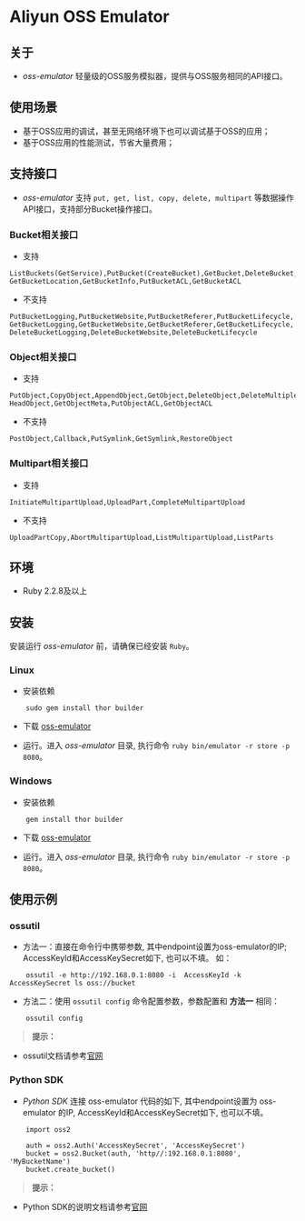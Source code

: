 # Aliyun OSS Emulator

## 关于
- *oss-emulator* 轻量级的OSS服务模拟器，提供与OSS服务相同的API接口。

## 使用场景
- 基于OSS应用的调试，甚至无网络环境下也可以调试基于OSS的应用；
- 基于OSS应用的性能测试，节省大量费用；

## 支持接口

- *oss-emulator* 支持 `put, get, list, copy, delete, multipart` 等数据操作API接口，支持部分Bucket操作接口。

### Bucket相关接口
- 支持
```
ListBuckets(GetService),PutBucket(CreateBucket),GetBucket,DeleteBucket,
GetBucketLocation,GetBucketInfo,PutBucketACL,GetBucketACL
```

- 不支持
```
PutBucketLogging,PutBucketWebsite,PutBucketReferer,PutBucketLifecycle,
GetBucketLogging,GetBucketWebsite,GetBucketReferer,GetBucketLifecycle,
DeleteBucketLogging,DeleteBucketWebsite,DeleteBucketLifecycle
```

### Object相关接口
- 支持
```
PutObject,CopyObject,AppendObject,GetObject,DeleteObject,DeleteMultipleObjects,
HeadObject,GetObjectMeta,PutObjectACL,GetObjectACL
```

- 不支持
```
PostObject,Callback,PutSymlink,GetSymlink,RestoreObject
```

### Multipart相关接口
- 支持
```
InitiateMultipartUpload,UploadPart,CompleteMultipartUpload
```

- 不支持
```
UploadPartCopy,AbortMultipartUpload,ListMultipartUpload,ListParts
```

## 环境
- Ruby 2.2.8及以上

## 安装
安装运行 *oss-emulator* 前，请确保已经安装 `Ruby`。

### Linux
- 安装依赖
```
    sudo gem install thor builder
```

- 下载 [oss-emulator](https://github.com/aliyun/oss-emulator)

- 运行。进入 *oss-emulator* 目录, 执行命令 `ruby bin/emulator -r store -p 8080`。

### Windows

- 安装依赖
```
    gem install thor builder
```

- 下载 [oss-emulator](https://github.com/aliyun/oss-emulator)

- 运行。进入 *oss-emulator* 目录, 执行命令 `ruby bin/emulator -r store -p 8080`。

## 使用示例

### ossutil

- 方法一：直接在命令行中携带参数, 其中endpoint设置为oss-emulator的IP; AccessKeyId和AccessKeySecret如下, 也可以不填。 如：
```
    ossutil -e http://192.168.0.1:8080 -i  AccessKeyId -k AccessKeySecret ls oss://bucket
```

- 方法二：使用 `ossutil config` 命令配置参数，参数配置和 **方法一** 相同：
```
    ossutil config
```

> **提示：**
- ossutil文档请参考[官网](https://help.aliyun.com/document_detail/50452.html)
  
### Python SDK

- *Python SDK* 连接 oss-emulator 代码的如下, 其中endpoint设置为 oss-emulator 的IP, AccessKeyId和AccessKeySecret如下, 也可以不填。

```
    import oss2

    auth = oss2.Auth('AccessKeySecret', 'AccessKeySecret')
    bucket = oss2.Bucket(auth, 'http//:192.168.0.1:8080', 'MyBucketName')
    bucket.create_bucket()
```

> **提示：**
- Python SDK的说明文档请参考[官网](https://help.aliyun.com/document_detail/32026.html?spm=5176.doc32026.3.3.RQzyY1)